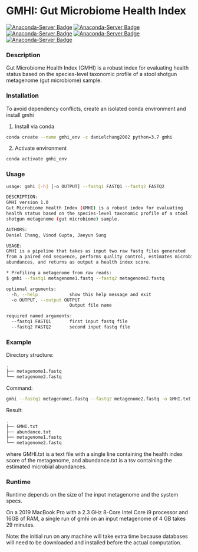 # GMHI: Gut Microbiome Health Index

[![Anaconda-Server Badge](https://anaconda.org/danielchang2002/gmhi/badges/version.svg)](https://anaconda.org/danielchang2002/gmhi)
[![Anaconda-Server Badge](https://anaconda.org/danielchang2002/gmhi/badges/platforms.svg)](https://anaconda.org/danielchang2002/gmhi)
[![Anaconda-Server Badge](https://anaconda.org/danielchang2002/gmhi/badges/license.svg)](https://anaconda.org/danielchang2002/gmhi)
[![Anaconda-Server Badge](https://anaconda.org/danielchang2002/gmhi/badges/downloads.svg)](https://anaconda.org/danielchang2002/gmhi)
[![Anaconda-Server Badge](https://anaconda.org/danielchang2002/gmhi/badges/installer/conda.svg)](https://conda.anaconda.org/danielchang2002)

### Description

Gut Microbiome Health Index (GMHI) is a robust index for evaluating
health status based on the species-level taxonomic profile of a stool
shotgun metagenome (gut microbiome) sample.

### Installation

To avoid dependency conflicts, create an isolated conda environment and
install gmhi

1. Install via conda

```sh
conda create --name gmhi_env -c danielchang2002 python=3.7 gmhi
```

2. Activate environment

```sh
conda activate gmhi_env
```

### Usage

```sh
usage: gmhi [-h] [-o OUTPUT] --fastq1 FASTQ1 --fastq2 FASTQ2

DESCRIPTION:
GMHI version 1.0
Gut Microbiome Health Index (GMHI) is a robust index for evaluating
health status based on the species-level taxonomic profile of a stool
shotgun metagenome (gut microbiome) sample.

AUTHORS:
Daniel Chang, Vinod Gupta, Jaeyun Sung

USAGE:
GMHI is a pipeline that takes as input two raw fastq files generated
from a paired end sequence, performs quality control, estimates microbial
abundances, and returns as output a health index score.

* Profiling a metagenome from raw reads:
$ gmhi --fastq1 metagenome1.fastq --fastq2 metagenome2.fastq

optional arguments:
  -h, --help            show this help message and exit
  -o OUTPUT, --output OUTPUT
                        Output file name

required named arguments:
  --fastq1 FASTQ1       first input fastq file
  --fastq2 FASTQ2       second input fastq file
```

### Example

Directory structure:

```sh
.
├── metagenome1.fastq
└── metagenome2.fastq
```

Command:

```sh
gmhi --fastq1 metagenome1.fastq --fastq2 metagenome2.fastq -o GMHI.txt
```

Result:

```sh
.
├── GMHI.txt
├── abundance.txt
├── metagenome1.fastq
└── metagenome2.fastq
```

where GMHI.txt is a text file with a single line containing the health index
score of the metagenome, and abundance.txt is a tsv containing the estimated
microbial abundances.

### Runtime

Runtime depends on the size of the input metagenome and the system specs.

On a 2019 MacBook Pro with a 2.3 GHz 8-Core Intel Core i9 processor and
16GB of RAM, a single run of gmhi on an input metagenome
of 4 GB takes 29 minutes.

Note: the initial run on any machine will take extra time
because databases will need to be downloaded and installed before the actual
computation.
